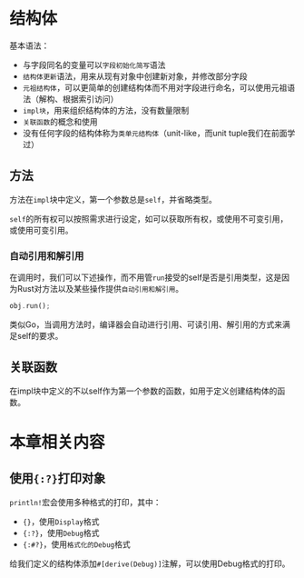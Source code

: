 # 结构体


基本语法：
- 与字段同名的变量可以`字段初始化简写`语法
- `结构体更新`语法，用来从现有对象中创建新对象，并修改部分字段
- `元祖结构体`，可以更简单的创建结构体而不用对字段进行命名，可以使用元祖语法（解构、根据索引访问）
- `impl块`，用来组织结构体的方法，没有数量限制
- `关联函数`的概念和使用
- 没有任何字段的结构体称为`类单元结构体`（unit-like，而unit tuple我们在前面学过）

## 方法
方法在`impl`块中定义，第一个参数总是`self`，并省略类型。

`self`的所有权可以按照需求进行设定，如可以获取所有权，或使用不可变引用，或使用可变引用。

### 自动引用和解引用
在调用时，我们可以下述操作，而不用管`run`接受的self是否是引用类型，这是因为Rust对方法以及某些操作提供`自动引用和解引用`。
```rust
obj.run();
```
类似Go，当调用方法时，编译器会自动进行引用、可读引用、解引用的方式来满足self的要求。

## 关联函数
在impl块中定义的不以self作为第一个参数的函数，如用于定义创建结构体的函数。

# 本章相关内容
## 使用`{:?}`打印对象

`println!`宏会使用多种格式的打印，其中：

- `{}`，使用`Display`格式
- `{:?}`，使用`Debug`格式
- `{:#?}`，使用`格式化的Debug`格式

给我们定义的结构体添加`#[derive(Debug)]`注解，可以使用Debug格式的打印。